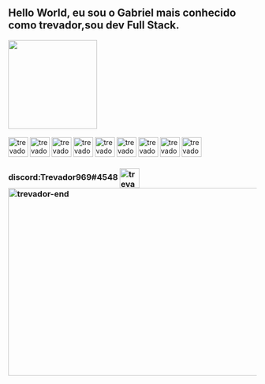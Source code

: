 ##  Hello World, eu sou o Gabriel mais conhecido como trevador,sou dev Full Stack.
<div>
  
<img height="180em" src="https://github-readme-stats.vercel.app/api?username=Trevador969&show_icons=true&theme=dark&include_all_commits=true&count_private=true"/>

 
  
</div>
  
<div style="display: inline_block"><br>
  <img align="center" alt="trevador-c" height="40" width="40" src="https://camo.githubusercontent.com/e3bef8417e0001e1367816322833b377c888f88a2158ba9ac88a3d8901504b44/68747470733a2f2f63646e2e7261776769742e636f6d2f6269744865726f2f62697449636f6e2f6d61737465722f7376672f632d73712e737667">


  <img align="center" alt="trevador-c++" height="40" width="40" src="https://camo.githubusercontent.com/3aff6d2964000c726ed1486cb29432a6dae799b13064cd4c4b55ed1e69e0e0d5/68747470733a2f2f63646e2e7261776769742e636f6d2f6269744865726f2f62697449636f6e2f6d61737465722f7376672f6370702d73712e737667">


  <img align="center" alt="trevador-c#" height="40" width="40" src="https://camo.githubusercontent.com/7d1d25377b3bb3af5c7d4f7259db95086198be4863de93b48f392066b759ecd8/68747470733a2f2f63646e2e7261776769742e636f6d2f6269744865726f2f62697449636f6e2f6d61737465722f7376672f63732d73712e737667">


  <img align="center" alt="trevador-python" height="40" width="40" src="https://camo.githubusercontent.com/e5cc1223e0785836d23d7519dff6a4564bd2b3125d95be3c502eae2ddb359504/68747470733a2f2f63646e2e7261776769742e636f6d2f6269744865726f2f62697449636f6e2f6d61737465722f7376672f707974686f6e2d73712e737667">


  <img align="center" alt="trevador-mysql" height="40" width="40" src="https://camo.githubusercontent.com/48174164d25c140481c2e72e0b8dba608f12e7e6698e9ee0ec4caa566062d7d9/68747470733a2f2f63646e2e7261776769742e636f6d2f6269744865726f2f62697449636f6e2f6d61737465722f7376672f6d7973716c2d73712e737667">


  <img align="center" alt="trevador-java" height="40" width="40" src="https://camo.githubusercontent.com/dba44352519c595b249c605692a52a258f9fcd93e7cf3b086c4240b508e874b6/68747470733a2f2f63646e2e7261776769742e636f6d2f6269744865726f2f62697449636f6e2f6d61737465722f7376672f6a6176612d616c742d73712e737667">


  <img align="center" alt="trevador-javascript" height="40" width="40" src="https://camo.githubusercontent.com/56a8d758e27aa83000833d2b109143660efbb29fb9aad0f5cf8d363bf5b06c7c/68747470733a2f2f63646e2e7261776769742e636f6d2f6269744865726f2f62697449636f6e2f6d61737465722f7376672f6a732d73712e737667">


  <img align="center" alt="trevador-html" height="40" width="40" src="https://camo.githubusercontent.com/f123688badc268daf45c0cc2ed3d24481a25750628920a1017c47d9618690c77/68747470733a2f2f63646e2e7261776769742e636f6d2f6269744865726f2f62697449636f6e2f6d61737465722f7376672f68746d6c352d73712e737667">


<img align="center" alt="trevador-css" height="40" width="40" src="https://camo.githubusercontent.com/c6a99f3c86872a830b83f65f4710adac8620491d253a0b988e4b2a1c3fb319b6/68747470733a2f2f63646e2e7261776769742e636f6d2f6269744865726f2f62697449636f6e2f6d61737465722f7376672f637373332d73712e737667">


</div>
 
 
  <h3>discord:Trevador969#4548
<img align="center" alt="trevador-javascript" height="40" width="40" src="https://cdn.icon-icons.com/icons2/2428/PNG/512/discord_black_logo_icon_147145.png">

  <img align="center" alt="trevador-end" height="381" width="1000" src="https://static.wikia.nocookie.net/animal-jam-clans-1/images/b/b8/Tumblr_ovcs9louCR1w2sfy3o1_500.gif/revision/latest/scale-to-width-down/400?cb=20180707164832">  
  
